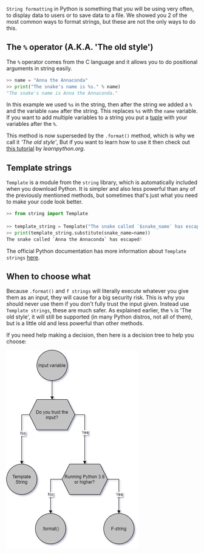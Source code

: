 `String formatting` in Python is something that you will be using very often, to display data to users or to save data to a file. We showed you 2 of the most common ways to format strings, but these are not the only ways to do this.

## The `%` operator (A.K.A. 'The old style')

The `%` operator comes from the C language and it allows you to do positional arguments in string easily.

```python
>> name = "Anna the Annaconda"
>> print("The snake's name is %s." % name)
"The snake's name is Anna the Annaconda."
```

In this example we used `%s` in the string, then after the string we added a `%` and the variable `name` after the string. This replaces `%s` with the `name` variable. If you want to add multiple variables to a string you put a [tuple](https://www.w3schools.com/python/python_tuples.asp) with your variables after the `%`. 

This method is now superseded by the `.format()` method, which is why we call it _'The old style'_, But if you want to learn how to use it then check out [this tutorial](https://www.learnpython.org/en/String_Formatting) by _learnpython.org_.

## Template strings

`Template` is a module from the `string` library, which is automatically included when you download Python. It is simpler and also less powerful than any of the previously mentioned methods, but sometimes that's just what you need to make your code look better.

```python
>> from string import Template

>> template_string = Template("The snake called `$snake_name` has escaped!")
>> print(template_string.substitute(snake_name=name))
The snake called `Anna the Annaconda` has escaped!
```

The official Python documentation has more information about `Template strings` [here](https://docs.python.org/3/library/string.html#template-strings).

## When to choose what

Because `.format()` and `f strings` will literally execute whatever you give them as an input, they will cause for a big security risk. This is why you should never use them if you don't fully trust the input given. Instead use `Template strings`, these are much safer. As explained earlier, the `%` is 'The old style', it will still be supported (in many Python distros, not all of them), but is a little old and less powerful than other methods.

If you need help making a decision, then here is a decision tree to help you choose:

![Decision Tree](https://github.com/exercism/v3-files/blob/master/python/string-formatting/decision_tree.png?raw=true)